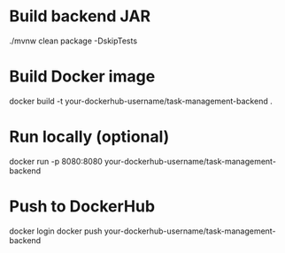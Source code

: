 # Build backend JAR
./mvnw clean package -DskipTests

# Build Docker image
docker build -t your-dockerhub-username/task-management-backend .

# Run locally (optional)
docker run -p 8080:8080 your-dockerhub-username/task-management-backend

# Push to DockerHub
docker login
docker push your-dockerhub-username/task-management-backend
